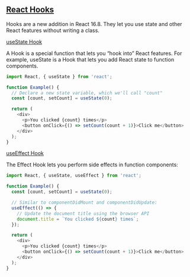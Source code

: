 ## [React Hooks](https://reactjs.org/docs/hooks-intro.html)

Hooks are a new addition in React 16.8. They let you use state and other React features without writing a class.

[useState Hook](https://reactjs.org/docs/hooks-state.html)

A Hook is a special function that lets you “hook into” React features. For example, useState is a Hook that lets you add React state to function components.

```js
import React, { useState } from 'react';

function Example() {
  // Declare a new state variable, which we'll call "count"
  const [count, setCount] = useState(0);

  return (
    <div>
      <p>You clicked {count} times</p>
      <button onClick={() => setCount(count + 1)}>Click me</button>
    </div>
  );
}
```

[useEffect Hook](https://reactjs.org/docs/hooks-effect.html)

The Effect Hook lets you perform side effects in function components:

```js
import React, { useState, useEffect } from 'react';

function Example() {
  const [count, setCount] = useState(0);

  // Similar to componentDidMount and componentDidUpdate:
  useEffect(() => {
    // Update the document title using the browser API
    document.title = `You clicked ${count} times`;
  });

  return (
    <div>
      <p>You clicked {count} times</p>
      <button onClick={() => setCount(count + 1)}>Click me</button>
    </div>
  );
}
```
